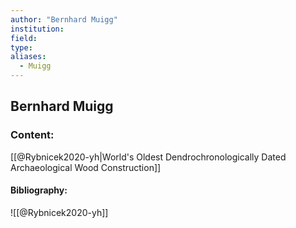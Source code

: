 ```yaml
---
author: "Bernhard Muigg"
institution:
field:
type:
aliases:
  - Muigg
---
```


## Bernhard Muigg

### Content:
[[@Rybnicek2020-yh|World's Oldest Dendrochronologically Dated Archaeological Wood Construction]]

#### Bibliography:

![[@Rybnicek2020-yh]]